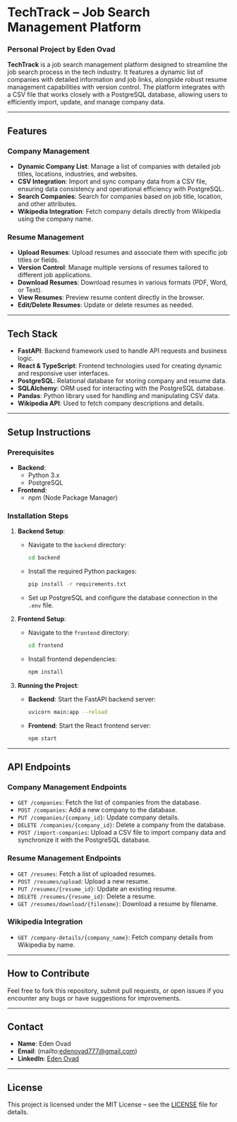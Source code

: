 # **TechTrack – Job Search Management Platform**
### **Personal Project by Eden Ovad**

**TechTrack** is a job search management platform designed to streamline the job search process in the tech industry. It features a dynamic list of companies with detailed information and job links, alongside robust resume management capabilities with version control. The platform integrates with a CSV file that works closely with a PostgreSQL database, allowing users to efficiently import, update, and manage company data.

---

## **Features**

### **Company Management**
- **Dynamic Company List**: Manage a list of companies with detailed job titles, locations, industries, and websites.
- **CSV Integration**: Import and sync company data from a CSV file, ensuring data consistency and operational efficiency with PostgreSQL.
- **Search Companies**: Search for companies based on job title, location, and other attributes.
- **Wikipedia Integration**: Fetch company details directly from Wikipedia using the company name.

### **Resume Management**
- **Upload Resumes**: Upload resumes and associate them with specific job titles or fields.
- **Version Control**: Manage multiple versions of resumes tailored to different job applications.
- **Download Resumes**: Download resumes in various formats (PDF, Word, or Text).
- **View Resumes**: Preview resume content directly in the browser.
- **Edit/Delete Resumes**: Update or delete resumes as needed.

---

## **Tech Stack**
- **FastAPI**: Backend framework used to handle API requests and business logic.
- **React & TypeScript**: Frontend technologies used for creating dynamic and responsive user interfaces.
- **PostgreSQL**: Relational database for storing company and resume data.
- **SQLAlchemy**: ORM used for interacting with the PostgreSQL database.
- **Pandas**: Python library used for handling and manipulating CSV data.
- **Wikipedia API**: Used to fetch company descriptions and details.

---

## **Setup Instructions**

### **Prerequisites**
- **Backend**: 
  - Python 3.x
  - PostgreSQL
- **Frontend**: 
  - npm (Node Package Manager)

### **Installation Steps**

1. **Backend Setup**:
   - Navigate to the `backend` directory:
     ```bash
     cd backend
     ```
   - Install the required Python packages:
     ```bash
     pip install -r requirements.txt
     ```
   - Set up PostgreSQL and configure the database connection in the `.env` file.

2. **Frontend Setup**:
   - Navigate to the `frontend` directory:
     ```bash
     cd frontend
     ```
   - Install frontend dependencies:
     ```bash
     npm install
     ```

3. **Running the Project**:
   - **Backend**: Start the FastAPI backend server:
     ```bash
     uvicorn main:app --reload
     ```
   - **Frontend**: Start the React frontend server:
     ```bash
     npm start
     ```

---

## **API Endpoints**

### **Company Management Endpoints**  
- `GET /companies`: Fetch the list of companies from the database.  
- `POST /companies`: Add a new company to the database.  
- `PUT /companies/{company_id}`: Update company details.  
- `DELETE /companies/{company_id}`: Delete a company from the database.  
- `POST /import-companies`: Upload a CSV file to import company data and synchronize it with the PostgreSQL database.

### **Resume Management Endpoints**  
- `GET /resumes`: Fetch a list of uploaded resumes.  
- `POST /resumes/upload`: Upload a new resume.  
- `PUT /resumes/{resume_id}`: Update an existing resume.  
- `DELETE /resumes/{resume_id}`: Delete a resume.  
- `GET /resumes/download/{filename}`: Download a resume by filename.

### **Wikipedia Integration**  
- `GET /company-details/{company_name}`: Fetch company details from Wikipedia by name.

---

## **How to Contribute**
Feel free to fork this repository, submit pull requests, or open issues if you encounter any bugs or have suggestions for improvements.

---

## **Contact**
- **Name**: Eden Ovad
- **Email**: (mailto:edenovad777@gmail.com)
- **LinkedIn**: [Eden Ovad](https://www.linkedin.com/in/edenovad/)

---

## **License**
This project is licensed under the MIT License – see the [LICENSE](LICENSE) file for details.
